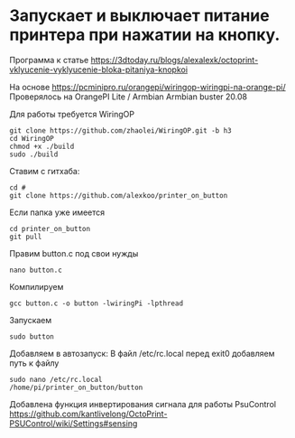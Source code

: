 # Запускает и выключает питание принтера при нажатии на кнопку.

Программа к статье https://3dtoday.ru/blogs/alexalexk/octoprint-vklyucenie-vyklyucenie-bloka-pitaniya-knopkoi

На основе https://pcminipro.ru/orangepi/wiringop-wiringpi-na-orange-pi/
Проверялось на OrangePI Lite / Armbian Armbian buster 20.08

Для работы требуется WiringOP

	git clone https://github.com/zhaolei/WiringOP.git -b h3
	cd WiringOP
	chmod +x ./build
	sudo ./build


Ставим с гитхаба:

	cd #
	git clone https://github.com/alexkoo/printer_on_button
Если папка уже имеется

	cd printer_on_button
	git pull
	
Правим button.c под свои нужды

	nano button.c
Компилируем

	gcc button.c -o button -lwiringPi -lpthread
Запускаем 

	sudo button

Добавляем в автозапуск:
В файл /etc/rc.local перед  exit0  добавляем путь к файлу

	sudo nano /etc/rc.local
	/home/pi/printer_on_button/button

Добавлена функция инвертирования сигнала для работы PsuControl 
https://github.com/kantlivelong/OctoPrint-PSUControl/wiki/Settings#sensing




